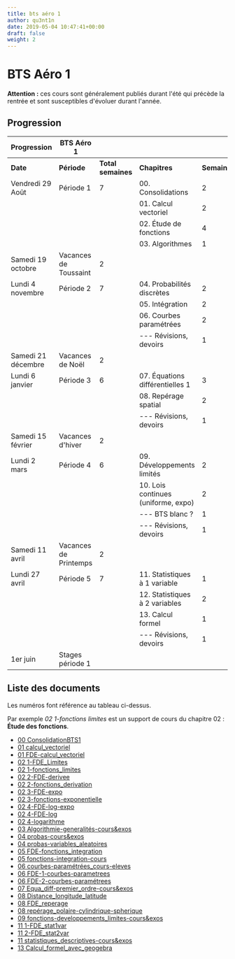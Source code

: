 ```yaml
---
title: bts aéro 1
author: qu3nt1n
date: 2019-05-04 10:47:41+00:00
draft: false
weight: 2
---
```


# BTS Aéro 1

**Attention :** ces cours sont généralement publiés durant l'été qui précède la rentrée et sont susceptibles d'évoluer durant l'année.

## Progression

| Progression        	| **BTS Aéro 1**         	|                	    |                                     	|             	|
|--------------------	|-----------------------	|-------------------	|--------------------------------------	|-------------  |
| **Date**           	| **Période**            	| **Total semaines**  | **Chapitres**                       	| **Semaines** 	|
| Vendredi 29 Août   	| Période 1             	| 7              	    | 00. Consolidations                  	| 2        	    |
|                   	|                       	|               	    | 01. Calcul vectoriel                	| 2        	    |
|                    	|                       	|                	    | 02. Étude de fonctions              	| 4        	    |
|                    	|                       	|                	    | 03. Algorithmes                     	| 1        	    |
| Samedi 19 octobre  	| Vacances de Toussaint 	| 2              	    |                                     	|          	    |
| Lundi 4 novembre   	| Période 2             	| 7              	    | 04. Probabilités discrètes          	| 2        	    |
|                    	|                       	|                	    | 05. Intégration                     	| 2        	    |
|                    	|                       	|                	    | 06. Courbes paramétrées             	| 2        	    |
|                    	|                       	|                	    | --- Révisions, devoirs              	| 1        	    |
| Samedi 21 décembre 	| Vacances de Noël      	| 2              	    |                                     	|          	    |
| Lundi 6 janvier    	| Période 3             	| 6              	    | 07. Équations différentielles 1      	| 3        	    |
|                    	|                       	|                	    | 08. Repérage spatial                	| 2        	    |
|                    	|                       	|                	    | --- Révisions, devoirs              	| 1        	    |
| Samedi 15 février  	| Vacances d'hiver      	| 2              	    |                                     	|          	    |
| Lundi 2 mars       	| Période 4             	| 6              	    | 09. Développements limités          	| 2        	    |
|                    	|                       	|                	    | 10. Lois continues (uniforme, expo) 	| 2        	    |
|                    	|                       	|                	    | --- BTS blanc ?                     	| 1        	    |
|                    	|                       	|                	    | --- Révisions, devoirs              	| 1        	    |
| Samedi 11 avril    	| Vacances de Printemps 	| 2              	    |                                     	|          	    |
| Lundi 27 avril     	| Période 5             	| 7              	    | 11. Statistiques à 1 variable       	| 1        	    |
|                    	|                       	|                	    | 12. Statistiques à 2 variables      	| 2        	    |
|                    	|                       	|                	    | 13. Calcul formel                   	| 1        	    |
|                    	|                       	|                	    | --- Révisions, devoirs              	| 1        	    |
| 1er juin           	| Stages période 1      	|                	    |                                     	|          	    |


## Liste des documents

Les numéros font référence au tableau ci-dessus.

Par exemple *02 1-fonctions limites* est un support de cours du chapitre 02 : **Étude des fonctions**.

* [00 ConsolidationBTS1](/uploads/maths/bts_aero_1/00-ConsolidationBTS1.pdf)
* [01 calcul_vectoriel](/uploads/maths/bts_aero_1/01-calcul_vectoriel.pdf)
* [01 FDE-calcul_vectoriel](/uploads/maths/bts_aero_1/01-FDE-calcul_vectoriel.pdf)
* [02 1-FDE_Limites](/uploads/maths/bts_aero_1/02-1-FDE_Limites.pdf)
* [02 1-fonctions_limites](/uploads/maths/bts_aero_1/02-1-fonctions_limites.pdf)
* [02 2-FDE-derivee](/uploads/maths/bts_aero_1/02-2-FDE-derivee.pdf)
* [02 2-fonctions_derivation](/uploads/maths/bts_aero_1/02-2-fonctions_derivation.pdf)
* [02 3-FDE-expo](/uploads/maths/bts_aero_1/02-3-FDE-expo.pdf)
* [02 3-fonctions-exponentielle](/uploads/maths/bts_aero_1/02-3-fonctions-exponentielle.pdf)
* [02 4-FDE-log-expo](/uploads/maths/bts_aero_1/02-4-FDE-log-expo.pdf)
* [02 4-FDE-log](/uploads/maths/bts_aero_1/02-4-FDE-log.pdf)
* [02 4-logarithme](/uploads/maths/bts_aero_1/02-4-logarithme.pdf)
* [03 Algorithmie-generalités-cours&exos](/uploads/maths/bts_aero_1/03-Algorithmie-generalités-cours&exos.pdf)
* [04 probas-cours&exos](/uploads/maths/bts_aero_1/04-probas-cours&exos.pdf)
* [04 probas-variables_aleatoires](/uploads/maths/bts_aero_1/04-probas-variables_aleatoires.pdf)
* [05 FDE-fonctions_integration](/uploads/maths/bts_aero_1/05-FDE-fonctions_integration.pdf)
* [05 fonctions-integration-cours](/uploads/maths/bts_aero_1/05-fonctions-integration-cours.pdf)
* [06 courbes-paramétrées_cours-eleves](/uploads/maths/bts_aero_1/06-courbes-paramétrées_cours-eleves.pdf)
* [06 FDE-1-courbes-parametrees](/uploads/maths/bts_aero_1/06-FDE-1-courbes-parametrees.pdf)
* [06 FDE-2-courbes-paramétrees](/uploads/maths/bts_aero_1/06-FDE-2-courbes-paramétrees.pdf)
* [07 Equa_diff-premier_ordre-cours&exos](/uploads/maths/bts_aero_1/07-Equa_diff-premier_ordre-cours&exos.pdf)
* [08 Distance_longitude_latitude](/uploads/maths/bts_aero_1/08-Distance_longitude_latitude.pdf)
* [08 FDE_reperage](/uploads/maths/bts_aero_1/08-FDE_reperage.pdf)
* [08 repérage_polaire-cylindrique-spherique](/uploads/maths/bts_aero_1/08-repérage_polaire-cylindrique-spherique.pdf)
* [09 fonctions-developpements_limites-cours&exos](/uploads/maths/bts_aero_1/09-fonctions-developpements_limites-cours&exos.pdf)
* [11 1-FDE_stat1var](/uploads/maths/bts_aero_1/11-1-FDE_stat1var.pdf)
* [11 2-FDE_stat2var](/uploads/maths/bts_aero_1/11-2-FDE_stat2var.pdf)
* [11 statistiques_descriptives-cours&exos](/uploads/maths/bts_aero_1/11-statistiques_descriptives-cours&exos.pdf)
* [13 Calcul_formel_avec_geogebra](/uploads/maths/bts_aero_1/13-Calcul_formel_avec_geogebra.pdf)
